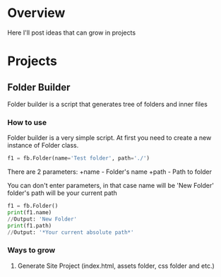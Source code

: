 # Overview
Here I'll post ideas that can grow in projects

# Projects
## Folder Builder
Folder builder is a script that generates tree of folders and inner files

### How to use
Folder builder is a very simple script.
At first you need to create a new instance of Folder class.
```python
f1 = fb.Folder(name='Test folder', path='./')
```
There are 2 parameters:
    +name - Folder's name
    +path - Path to folder

You can don't enter parameters, in that case name will be 'New Folder' folder's path will be your current path
```python
f1 = fb.Folder()
print(f1.name)
//Output: 'New Folder'
print(f1.path)
//Output: '*Your current absolute path*'
```

### Ways to grow
1. Generate Site Project (index.html, assets folder, css folder and etc.)